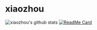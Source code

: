# xiaozhou
![xiaozhou's github stats](https://github-readme-stats.vercel.app/api?username=xiaozhoujun&show_icons=true&theme=highcontrast)
[![ReadMe Card](https://github-readme-stats.vercel.app/api/pin/?username=xiaozhoujun&repo=xiaozhou)](https://github.com/xiaozhoujun/xiaozhou)

